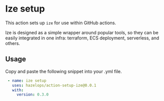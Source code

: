#  Ize setup 

This action sets up `ize` for use within GitHub actions.

Ize is designed as a simple wrapper around popular tools, so they can be easily integrated in one infra: terraform, ECS deployment, serverless, and others.

## Usage

Copy and paste the following snippet into your .yml file.

```yaml
 - name: ize setup
   uses: hazelops/action-setup-ize@0.0.1
   with:
     version: 0.3.0
```
